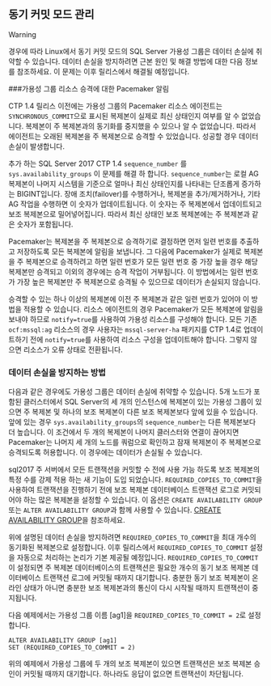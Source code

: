 ## <a name="managing-synchronous-commit-mode"></a>동기 커밋 모드 관리

>[!WARNING]
>경우에 따라 Linux에서 동기 커밋 모드의 SQL Server 가용성 그룹은 데이터 손실에 취약할 수 있습니다. 데이터 손실을 방지하려면 근본 원인 및 해결 방법에 대한 다음 정보를 참조하세요. 이 문제는 이후 릴리스에서 해결될 예정입니다.

###<a name="pacemaker-notification-for-availability-group-resource-promotion"></a>가용성 그룹 리소스 승격에 대한 Pacemaker 알림

CTP 1.4 릴리스 이전에는 가용성 그룹의 Pacemaker 리소스 에이전트는 `SYNCHRONOUS_COMMIT`으로 표시된 복제본이 실제로 최신 상태인지 여부를 알 수 없었습니다. 복제본이 주 복제본과의 동기화를 중지했을 수 있으나 알 수 없었습니다. 따라서 에이전트는 오래된 복제본을 주 복제본으로 승격할 수 있었습니다. 성공할 경우 데이터 손실이 발생합니다. 

추가 하는 SQL Server 2017 CTP 1.4 `sequence_number` 를 `sys.availability_groups` 이 문제를 해결 하 합니다. `sequence_number`는 로컬 AG 복제본이 나머지 시스템을 기준으로 얼마나 최신 상태인지를 나타내는 단조롭게 증가하는 BIGINT입니다. 장애 조치(failover)를 수행하거나, 복제본을 추가/제거하거나, 기타 AG 작업을 수행하면 이 숫자가 업데이트됩니다. 이 숫자는 주 복제본에서 업데이트되고 보조 복제본으로 밀어넣어집니다. 따라서 최신 상태인 보조 복제본에는 주 복제본과 같은 숫자가 포함됩니다.

Pacemaker는 복제본을 주 복제본으로 승격하기로 결정하면 먼저 일련 번호를 추출하고 저장하도록 모든 복제본에 알림을 보냅니다. 그 다음에 Pacemaker가 실제로 복제본을 주 복제본으로 승격하려고 하면 일련 번호가 모든 일련 번호 중 가장 높을 경우 해당 복제본만 승격되고 이외의 경우에는 승격 작업이 거부됩니다. 이 방법에서는 일련 번호가 가장 높은 복제본만 주 복제본으로 승격될 수 있으므로 데이터가 손실되지 않습니다.

승격할 수 있는 하나 이상의 복제본에 이전 주 복제본과 같은 일련 번호가 있어야 이 방법을 적용할 수 있습니다. 리소스 에이전트의 경우 Pacemaker가 모든 복제본에 알림을 보내야 하므로 `notify=true`를 사용하여 가용성 리소스를 구성해야 합니다. 모든 기존 `ocf:mssql:ag` 리소스의 경우 사용자는 `mssql-server-ha` 패키지를 CTP 1.4로 업데이트하기 전에 `notify=true`를 사용하여 리소스 구성을 업데이트해야 합니다. 그렇지 않으면 리소스가 오류 상태로 전환됩니다. 

### <a name="how-to-avoid-potential-for-data-loss"></a>데이터 손실을 방지하는 방법 

다음과 같은 경우에도 가용성 그룹은 데이터 손실에 취약할 수 있습니다. 5개 노드가 포함된 클러스터에서 SQL Server의 세 개의 인스턴스에 복제본이 있는 가용성 그룹이 있으면 주 복제본 및 하나의 보조 복제본이 다른 보조 복제본보다 앞에 있을 수 있습니다. 앞에 있는 경우 `sys.availability_groups`의 `sequence_number`는 다른 복제본보다 더 높습니다. 이 조건에서 두 개의 복제본이 나머지 클러스터와 연결이 끊어지면 Pacemaker는 나머지 세 개의 노드를 쿼럼으로 확인하고 잠재 복제본이 주 복제본으로 승격되도록 허용합니다. 이 경우에는 데이터가 손실될 수 있습니다.

sql2017 주 서버에서 모든 트랜잭션을 커밋할 수 전에 사용 가능 하도록 보조 복제본의 특정 수를 강제 적용 하는 새 기능이 도입 되었습니다. `REQUIRED_COPIES_TO_COMMIT`을 사용하여 트랜잭션을 진행하기 전에 보조 복제본 데이터베이스 트랜잭션 로그로 커밋되어야 하는 많은 복제본을 설정할 수 있습니다. 이 옵션은 `CREATE AVAILABILITY GROUP` 또는 `ALTER AVAILABILITY GROUP`과 함께 사용할 수 있습니다. [CREATE AVAILABILITY GROUP](http://msdn.microsoft.com/library/ff878399.aspx)을 참조하세요.

위에 설명된 데이터 손실을 방지하려면 `REQUIRED_COPIES_TO_COMMIT`을 최대 개수의 동기화된 복제본으로 설정합니다. 이후 릴리스에서 `REQUIRED_COPIES_TO_COMMIT` 설정을 자동으로 처리하는 논리가 기본 제공될 예정입니다.
`REQUIRED_COPIES_TO_COMMIT`이 설정되면 주 복제본 데이터베이스의 트랜잭션은 필요한 개수의 동기 보조 복제본 데이터베이스 트랜잭션 로그에 커밋될 때까지 대기합니다. 충분한 동기 보조 복제본이 온라인 상태가 아니면 충분한 보조 복제본과의 통신이 다시 시작될 때까지 트랜잭션이 중지됩니다.

다음 예제에서는 가용성 그룹 이름 [ag1]을 `REQUIRED_COPIES_TO_COMMIT = 2`로 설정합니다. 

```Transact-SQL
ALTER AVAILABILITY GROUP [ag1]
SET (REQUIRED_COPIES_TO_COMMIT = 2)
```

위의 예제에서 가용성 그룹에 두 개의 보조 복제본이 있으면 트랜잭션은 보조 복제본 승인이 커밋될 때까지 대기합니다. 하나라도 응답이 없으면 트랜잭션이 차단됩니다.
